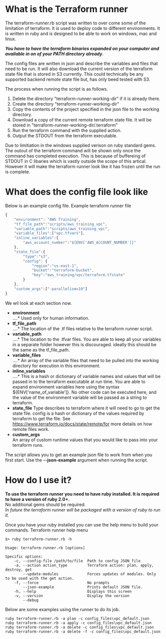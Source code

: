 # What is the Terraform runner

The terraform-runner.rb script was written to over come some of the limitation of terraform.
It is used to deploy code to different environments. It is written in ruby and is designed to be able to work on windows, mac and linux.

*__You have to have the terraform binaries expanded on your computer and available in on of your PATH directory already__*.

The config files are written in json and describe the variables and files that need to be run. It will also download the current version of the terraform state file that is stored in S3 currently. This could technically be any supported backend remote state file but, has only beed tested with S3.

The process when running the script is as follows.
1. Delete the directory "terraform-runner-working-dir" if it is already there.
1. Create the directory "terraform-runner-working-dir"
1. Copy the contents of the project specified in the json file to the working directory.
1. Download a copy of the current remote terraform state file. It will be stored in "terraform-runner-working-dir/.terraform"
1. Run the terraform command with the supplied action.
1. Output the STDOUT from the terraform executable.

Due to limitiation in the windows supplied verison on ruby standard gems. The outout of the terraform command will be shown only once the command has completed execution.
This is because of buffereing of STDOUT in C libaries which is vastly outside the scope of this artical.
However it will make the terraform runner look like it has frozen until the run is complete.

# What does the config file look like
Below is an example config file.
Example terraform runner file
```javascript
{
	"environment": "AWS Training",
	"tf_file_path":"scripts/aws_training_vpc",
	"variable_path":"scripts/aws_training_vpc",
	"variable_files":["vpc.tfvars"],
	"inline_variables":{
		"aws_account_number":"${ENV['AWS_ACCOUNT_NUMBER']}"
	},
	"state_file":{
		"type":"s3",
		"config": {
			"region":"us-east-1",
			"bucket":"terraform-bucket",
			"key":"aws_training/vpc/terraform.tfstate"
		}
	},
	"custom_args":["-parallelism=10"]
}
```

We wil look at each section now.
* __environment__  
....* Used only for human information.
* __tf_file_path__  
....* The location of the .tf files relative to the terraform runner script.  
* __variable_path__  
....* The location to the .tfvar files. You are able to keep all your variables in a separate folder however this is discouraged. ideally this should be the same as the tf_file_path.  
* __variable_files__  
....* An array of the variable files that need to be pulled into the working directory for execution in this environment.  
* __inline_variables__  
....* This is a hash or dictionary of variable names and values that will be passed in to the terraform executable at run time.
You are able to expand environment variables here using the syntax ${ENV['name_of_variable']}.
No other code can be executed here, and the value of the environment variable will be passed as a string to terraform.  
* __state_file__
Type describes to terraform where it will need to go to get the state file.
config is a hash or dictionary of the values required by terraform to get the file.
See https://www.terraform.io/docs/state/remote/for more details on how remote files work.  
* __custom_args__  
An array of custom runtime values that you would like to pass into your terraform runs.  

The script allows you to get an example json file to work from when you first start. Use the __--json-example__ argument when running the script.

# How do I use it?
__To use the terraform runner you need to have ruby installed. It is required to have a version of ruby 2.0+.__  
No additional gems should be required.  
*In future the terraform runner will be packaged with a version of ruby to run it.*  

Once you have your ruby installed you can use the help menu to build your commands.
Terraform runner help menu
```
$> ruby terraform-runner.rb -h
 
Usage: terraform-runner.rb [options]

Specific options:
    -c, --config-file /path/to/file  Path to config JSON file
    -a, --action action_type         Terraform action: plan, apply, destroy, get
        --update-modules             Forces updates of modules. Only to be used with the get action.
    -f, --force                      No prompts
        --json-example               Prints default JSON file.
    -h, --help                       Displays this screen
    -v, --version                    Display the version
        --debug
```

Below are some examples using the runner to do its job.  
```
ruby terraform-runner.rb -a plan -c config_files\vpc_default.json
ruby terraform-runner.rb -a apply -c config_files\vpc_default.json
ruby terraform-runner.rb -a delete -c config_files\vpc_default.json
ruby terraform-runner.rb -a delete -f -c config_files\vpc_default.json
```
  